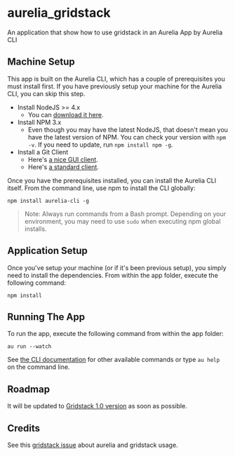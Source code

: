 # aurelia_gridstack
An application that show how to use gridstack in an Aurelia App by Aurelia CLI

## Machine Setup

This app is built on the Aurelia CLI, which has a couple of prerequisites you must install first. If you have previously setup your machine for the Aurelia CLI, you can skip this step.

* Install NodeJS >= 4.x
    * You can [download it here](https://nodejs.org/en/).
* Install NPM 3.x
    * Even though you may have the latest NodeJS, that doesn't mean you have the latest version of NPM. You can check your version with `npm -v`. If you need to update, run `npm install npm -g`.
* Install a Git Client
    * Here's [a nice GUI client](https://desktop.github.com).
    * Here's [a standard client](https://git-scm.com).

Once you have the prerequisites installed, you can install the Aurelia CLI itself. From the command line, use npm to install the CLI globally:

```
npm install aurelia-cli -g
```

> Note: Always run commands from a Bash prompt. Depending on your environment, you may need to use `sudo` when executing npm global installs.

## Application Setup

Once you've setup your machine (or if it's been previous setup), you simply need to install the dependencies. From within the app folder, execute the following command:

```
npm install
```

## Running The App

To run the app, execute the following command from within the app folder:

```
au run --watch
```
See [the CLI documentation](https://github.com/aurelia/cli) for other available commands or type `au help` on the command line.

## Roadmap

It will be updated to [Gridstack 1.0 version](https://dylandreams.com/2017/04/26/gridstack-10-coming-soon/) as soon as possible.

## Credits

See this [gridstack issue](https://github.com/troolee/gridstack.js/issues/613) about aurelia and gridstack usage.



